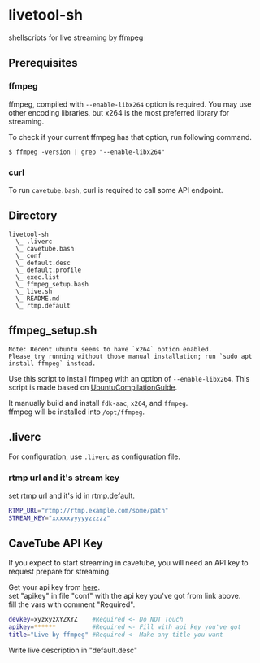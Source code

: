 livetool-sh
===========

shellscripts for live streaming by ffmpeg

Prerequisites
-------------

### ffmpeg

ffmpeg, compiled with `--enable-libx264` option is required.
You may use other encoding libraries, but x264 is the most preferred library for streaming.

To check if your current ffmpeg has that option, run following command.

```shell
$ ffmpeg -version | grep "--enable-libx264"
```

### curl

To run `cavetube.bash`, curl is required to call some API endpoint.

Directory
---------

```
livetool-sh
  \_ .liverc
  \_ cavetube.bash
  \_ conf
  \_ default.desc
  \_ default.profile
  \_ exec.list
  \_ ffmpeg_setup.bash
  \_ live.sh
  \_ README.md
  \_ rtmp.default
```

ffmpeg_setup.sh
---------------

	Note: Recent ubuntu seems to have `x264` option enabled.
	Please try running without those manual installation; run `sudo apt install ffmpeg` instead.

Use this script to install ffmpeg with an option of `--enable-libx264`.
This script is made based on [UbuntuCompilationGuide](https://trac.ffmpeg.org/wiki/CompilationGuide/Ubuntu).

It manually build and install `fdk-aac`, `x264`, and `ffmpeg`.  
ffmpeg will be installed into `/opt/ffmpeg`.


.liverc
-------

For configuration, use `.liverc` as configuration file.

### rtmp url and it's stream key

set rtmp url and it's id in rtmp.default.  

```sh
RTMP_URL="rtmp://rtmp.example.com/some/path"  
STREAM_KEY="xxxxxyyyyyzzzzz"  
```

CaveTube API Key
----------------

If you expect to start streaming in cavetube, you will need an API key to request prepare for streaming.

Get your api key from [here](http://gae.cavelis.net/developer).  
set "apikey" in file "conf" with the api key you've got from link above.  
fill the vars with comment "Required".  

```sh
devkey=xyzxyzXYZXYZ    #Required <- Do NOT Touch
apikey=******          #Required <- Fill with api key you've got
title="Live by ffmpeg" #Required <- Make any title you want
```

Write live description in "default.desc"
